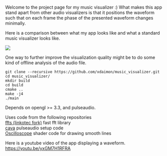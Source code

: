 Welcome to the project page for my music visualizer :)
What makes this app stand apart from other audio visualizers is that it
positions the waveform such that on each frame the phase of the presented
waveform changes minimally.

Here is a comparison between what my app looks like and what a standard music
visualizer looks like.

![](anim.gif)

One way to further improve the visualization quality might be to do some kind of
offline analysis of the audio file.

```
git clone --recursive https://github.com/xdaimon/music_visualizer.git
cd music_visualizer/
mkdir build
cd build
cmake ..
make -j4
./main
```

Depends on opengl >= 3.3, and pulseaudio.

Uses code from the following repositories<br>
<a href="https://github.com/linkotec/ffts">ffts (linkotec fork)</a>
	fast fft library<br>
<a href="https://github.com/karlstav/cava">cava</a>
	pulseaudio setup code<br>
<a href="https://github.com/kritzikratzi/Oscilloscope">Oscilloscope</a>
	shader code for drawing smooth lines<br>

Here is a youtube video of the app displaying a waveform.<br>
<a href="https://youtu.be/yxGM7H1RFRA">https://youtu.be/yxGM7H1RFRA</a>

